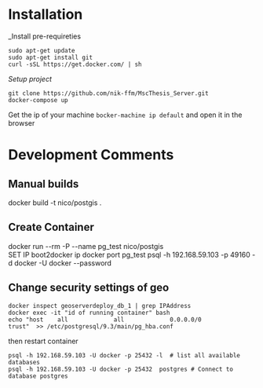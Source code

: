# Installation
_Install pre-requireties
```shell
sudo apt-get update
sudo apt-get install git
curl -sSL https://get.docker.com/ | sh
```

_Setup project_
```shell
git clone https://github.com/nik-ffm/MscThesis_Server.git
docker-compose up
```

Get the ip of your machine `bocker-machine ip default` and open it in the browser

# Development Comments
## Manual builds
docker build -t nico/postgis .

## Create Container
docker run --rm -P --name pg_test nico/postgis  
SET IP boot2docker ip
docker port pg_test
psql -h 192.168.59.103 -p 49160 -d docker -U docker --password

## Change security settings of geo
```
docker inspect geoserverdeploy_db_1 | grep IPAddress
docker exec -it "id of running container" bash
echo "host    all             all             0.0.0.0/0               trust"  >> /etc/postgresql/9.3/main/pg_hba.conf
```
then restart container

```psql
psql -h 192.168.59.103 -U docker -p 25432 -l  # list all available databases
psql -h 192.168.59.103 -U docker -p 25432  postgres # Connect to database postgres
```